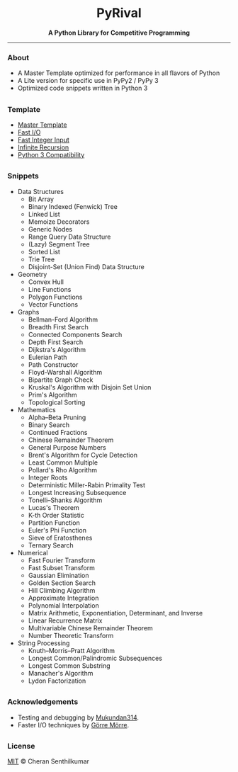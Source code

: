 <h1 align="center">PyRival</h1>
<div align="center">
  <strong>A Python Library for Competitive Programming</strong>
</div>

---

### About
- A Master Template optimized for performance in all flavors of Python
- A Lite version for specific use in PyPy2 / PyPy 3
- Optimized code snippets written in Python 3

##

### Template
- [Master Template](template/template.py)
- [Fast I/O](template/fastio.py)
- [Fast Integer Input](template/read_ints.py)
- [Infinite Recursion](template/infinite_recursion.py)
- [Python 3 Compatibility](template/py3k.py)

##

### Snippets
- Data Structures
  - Bit Array
  - Binary Indexed (Fenwick) Tree
  - Linked List
  - Memoize Decorators
  - Generic Nodes
  - Range Query Data Structure
  - (Lazy) Segment Tree
  - Sorted List
  - Trie Tree
  - Disjoint-Set (Union Find) Data Structure
- Geometry
  - Convex Hull
  - Line Functions
  - Polygon Functions
  - Vector Functions
- Graphs
  - Bellman-Ford Algorithm
  - Breadth First Search
  - Connected Components Search
  - Depth First Search
  - Dijkstra's Algorithm
  - Eulerian Path
  - Path Constructor
  - Floyd-Warshall Algorithm
  - Bipartite Graph Check
  - Kruskal's Algorithm with Disjoin Set Union
  - Prim's Algorithm
  - Topological Sorting
- Mathematics
  - Alpha–Beta Pruning
  - Binary Search
  - Continued Fractions
  - Chinese Remainder Theorem
  - General Purpose Numbers
  - Brent's Algorithm for Cycle Detection
  - Least Common Multiple
  - Pollard's Rho Algorithm
  - Integer Roots
  - Deterministic Miller-Rabin Primality Test
  - Longest Increasing Subsequence
  - Tonelli–Shanks Algorithm
  - Lucas's Theorem
  - K-th Order Statistic
  - Partition Function
  - Euler's Phi Function
  - Sieve of Eratosthenes
  - Ternary Search
- Numerical
  - Fast Fourier Transform
  - Fast Subset Transform
  - Gaussian Elimination
  - Golden Section Search
  - Hill Climbing Algorithm
  - Approximate Integration
  - Polynomial Interpolation
  - Matrix Arithmetic, Exponentiation, Determinant, and Inverse
  - Linear Recurrence Matrix
  - Multivariable Chinese Remainder Theorem
  - Number Theoretic Transform
- String Processing
  - Knuth–Morris–Pratt Algorithm
  - Longest Common/Palindromic Subsequences
  - Longest Common Substring
  - Manacher's Algorithm
  - Lydon Factorization

##

### Acknowledgements

- Testing and debugging by [Mukundan314](https://github.com/Mukundan314).
- Faster I/O techniques by [Görre Mörre](https://www.codechef.com/users/gorre_morre).

##

### License
[MIT](LICENSE) © Cheran Senthilkumar
